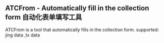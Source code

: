 ## ATCFrom - Automatically fill in the collection form 自动化表单填写工具
ATCFrom is a tool that automatically fills in the collection form.
supported: jing data ,tx data